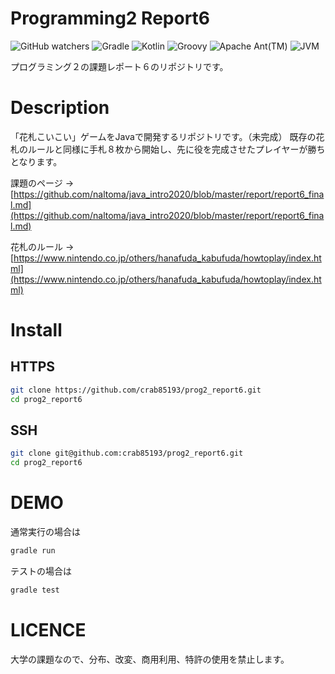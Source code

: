 # Programming2 Report6

![GitHub watchers](https://img.shields.io/github/watchers/crab85193/prog2_report6?style=social)
![Gradle](https://img.shields.io/badge/Gradle-v7.3.2-02303A?logo=Gradle&style=popout)
![Kotlin](https://img.shields.io/badge/Kotlin-v1.5.31-7F52FF?logo=Kotlin&style=popout)
![Groovy](https://img.shields.io/badge/ApacheGroovy-v3.0.9-4298B8?logo=ApacheGroovy&style=popout)
![Apache Ant(TM)](https://img.shields.io/badge/ApacheAnt(TM)-v1.10.11-A81C7D?logo=ApacheAnt&style=popout)
![JVM](https://img.shields.io/badge/JVM-v17.0.1-007396.svg?logo=java&style=popout)

プログラミング２の課題レポート６のリポジトリです。

# Description

「花札こいこい」ゲームをJavaで開発するリポジトリです。（未完成）
既存の花札のルールと同様に手札８枚から開始し、先に役を完成させたプレイヤーが勝ちとなります。

課題のページ -> [https://github.com/naltoma/java_intro2020/blob/master/report/report6_final.md](https://github.com/naltoma/java_intro2020/blob/master/report/report6_final.md)

花札のルール -> [https://www.nintendo.co.jp/others/hanafuda_kabufuda/howtoplay/index.html](https://www.nintendo.co.jp/others/hanafuda_kabufuda/howtoplay/index.html)

# Install

## HTTPS

```bash
git clone https://github.com/crab85193/prog2_report6.git
cd prog2_report6
```

## SSH

```bash
git clone git@github.com:crab85193/prog2_report6.git
cd prog2_report6
```

# DEMO

通常実行の場合は

```bash
gradle run
```

テストの場合は

```bash
gradle test
```

# LICENCE

大学の課題なので、分布、改変、商用利用、特許の使用を禁止します。
